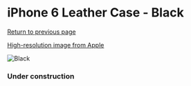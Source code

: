 # iPhone 6 Leather Case - Black

[Return to previous page](/iphone_6)

[High-resolution image from Apple](https://store.storeimages.cdn-apple.com/8756/as-images.apple.com/is/MGR62?wid=4500&hei=4500&fmt=png)

<div style="width: 384px"><img src="/everysource/MGR62.png" alt="Black"></div>

### Under construction
